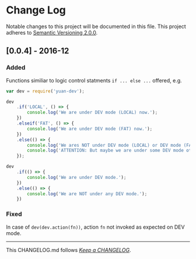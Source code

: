 #   Change Log

Notable changes to this project will be documented in this file. This project adheres to [Semantic Versioning 2.0.0](http://semver.org/).

##	[0.0.4] - 2016-12

###	Added

Functions similiar to logic control statments ```if ... else ...``` offered, e.g.
```javascript
var dev = require('yuan-dev');

dev
	.if('LOCAL', () => {
		console.log('We are under DEV mode (LOCAL) now.');
	})
	.elseif('FAT', () => {
		console.log('We are under DEV mode (FAT) now.');
	})
	.else(() => {
		console.log('We ares NOT under DEV mode (LOCAL) or DEV mode (FAT) now.');
		console.log('ATTENTION: But maybe we are under some DEV mode other than LOCAL or FAT.');
	});

dev
	.if(() => {
		console.log('We are under DEV mode.');
	})
	.else(() => {
		console.log('We are NOT under any DEV mode.');
	})
```

###	Fixed

In case of ```dev(dev.action(fn))```, action ```fn``` not invoked as expected on DEV mode.

---
This CHANGELOG.md follows [*Keep a CHANGELOG*](http://keepachangelog.com/).
